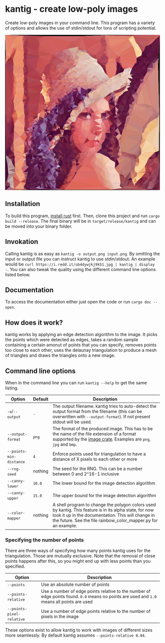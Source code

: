 # kantig - create low-poly images

Create low-poly images in your command line. This program has a variety of options and allows the use of stdin/stdout for tons of scripting potential.

![Lenna](images/lenna.png)

## Installation

To build this program, [install rust](https://www.rust-lang.org/tools/install) first. Then, clone this project and run `cargo build --release`. The final binary will be in `target/release/kantig` and can be moved into your binary folder.

## Invokation

Calling kantig is as easy as `kantig -o output.png input.png`. By omitting the input or output file you can instruct kantig to use stdin/stdout. An example would be `curl https://i.redd.it/ub4dywjkj9k51.jpg | kantig | display -`. You can also tweak the quality using the different command line options listed below.

## Documentation

To access the documentation either just open the code or run `cargo doc --open`.

## How does it work?

kantig works by applying an edge detection algorithm to the image. It picks the points which were detected as edges, takes a random sample containing a certain amonut of points that you can specify, removes points too close to each other, uses the delaunay triangulation to produce a mesh of triangles and draws the triangles onto a new image.

## Command line options

When in the command line you can run `kantig --help` to get the same listing.

Option | Default | Description
------------ | ------------- | -------------
`-o`/`--output` | `-` | The output filename. kantig tries to auto-detect the output format from the filename (this can be overwritten with `--output-format`). If not present stdout will be used.
`--output-format` | `png` | The format of the produced image. This has to be the name of the file extension of a format supported by the [image crate](https://docs.rs/image/0.23.9/image/). Examples are `png`, `jpg` and `bmp`.
`--points-min-distance` | `4` | Enforce points used for triangulation to have a distance of X pixels to each other or more
`--rng-seed` | nothing | The seed for the RNG. This can be a number between 0 and 2^16-1 inclusive
`--canny-lower` | `10.0` | The lower bound for the image detection algorithm
`--canny-upper` | `15.0` | The upper bound for the image detection algorithm
`--color-mapper` | nothing | A shell program to change the polygon colors used by kantig. This feature is in its alpha state, for now look it up in the documentation. This will change in the future. See the file rainbow_color_mapper.py for an example.

### Specifying the number of points

There are three ways of specifying how many points kantig uses for the triangulation. Those are mutually exclusive. Note that the removal of close points happens after this, so you might end up with less points than you specified.

Option | Description
------------ | -------------
`--points` | Use an absolute number of points
`--points-relative` | Use a number of edge points relative to the number of edge points found. `0.0` means no points are used and `1.0` means all points are used
`--points-pixel-relative` | Use a number of edge points relative to the number of pixels in the image

These options exist to allow kantig to work with images of different sizes more seamlessly. By default kantig assumes `--points-relative 0.04`.

